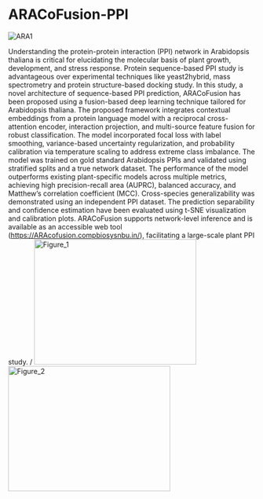 # ARACoFusion-PPI

![ARA1](https://github.com/user-attachments/assets/1536e22f-64c3-469f-a281-f5cc29c6e004)

Understanding the protein-protein interaction (PPI) network in Arabidopsis thaliana is critical for elucidating the molecular basis of plant growth, development, and stress response. Protein sequence-based PPI study is advantageous over experimental techniques like yeast2hybrid, mass spectrometry and protein structure-based docking study. In this study, a novel architecture of sequence-based PPI prediction, ARACoFusion has been proposed using a fusion-based deep learning technique tailored for Arabidopsis thaliana. The proposed framework integrates contextual embeddings from a protein language model with a reciprocal cross-attention encoder, interaction projection, and multi-source feature fusion for robust classification. The model incorporated focal loss with label smoothing, variance-based uncertainty regularization, and probability calibration via temperature scaling to address extreme class imbalance. The model was trained on gold standard Arabidopsis PPIs and validated using stratified splits and a true network dataset. The performance of the model outperforms existing plant-specific models across multiple metrics, achieving high precision-recall area (AUPRC), balanced accuracy, and Matthew’s correlation coefficient (MCC). Cross-species generalizability was demonstrated using an independent PPI dataset. The prediction separability and confidence estimation have been evaluated using t-SNE visualization and calibration plots. ARACoFusion supports network-level inference and is available as an accessible web tool (https://ARAcofusion.compbiosysnbu.in/), facilitating a large-scale plant PPI study.
/
<img width="330" height="255" alt="Figure_1" src="https://github.com/user-attachments/assets/a6630960-8a42-45cc-bcd8-dfa81da6aeb0" >
<img width="330" height="255" alt="Figure_2" src="https://github.com/user-attachments/assets/07601c22-9009-48b4-a366-fbd3ce9f23e1" >

